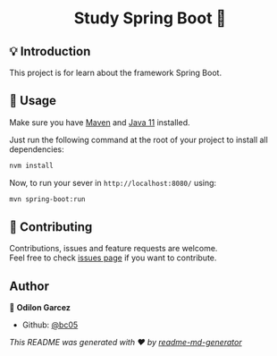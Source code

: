 <h1 align="center">Study Spring Boot 👋</h1>

## 💡 Introduction

This project is for learn about the framework Spring Boot.

## 🚀 Usage

Make sure you have [Maven](https://maven.apache.org/) and [Java 11](https://www.oracle.com/java/technologies/javase-jdk11-downloads.html) installed.

Just run the following command at the root of your project to install all dependencies:

```sh
nvm install
```

Now, to run your sever in ``http://localhost:8080/`` using:

```sh
mvn spring-boot:run
```

## 🤝 Contributing

Contributions, issues and feature requests are welcome.<br />
Feel free to check [issues page](https://github.com/kefranabg/readme-md-generator/issues) if you want to contribute.<br />

## Author

👤 **Odilon Garcez**

- Github: [@bc05](https://github.com/bc05)


_This README was generated with ❤️ by [readme-md-generator](https://github.com/kefranabg/readme-md-generator)_

